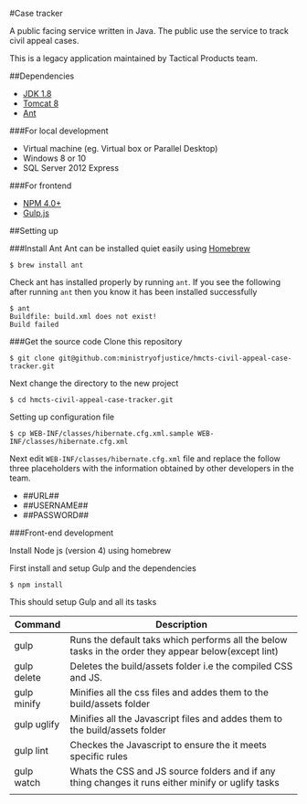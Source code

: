 #Case tracker

A public facing service written in Java. The public use the service to track civil appeal cases.

This is a legacy application maintained by Tactical Products team.


##Dependencies
- [JDK 1.8](http://www.oracle.com/technetwork/java/javase/downloads/jdk8-downloads-2133151.html)
- [Tomcat 8](https://tomcat.apache.org/download-80.cgi)
- [Ant](http://ant.apache.org/bindownload.cgi)

###For local development

- Virtual machine (eg. Virtual box or Parallel Desktop)
- Windows 8 or 10
- SQL Server 2012 Express

###For frontend
- [NPM 4.0+](https://www.npmjs.com)
- [Gulp.js](http://www.gulpjs.com)

##Setting up

###Install Ant
Ant can be installed quiet easily using [Homebrew](http://brew.sh/)

```
$ brew install ant
```
Check ant has installed properly by running ```ant```. If you see the following after running ```ant``` then you know it has been installed successfully

```
$ ant
Buildfile: build.xml does not exist!
Build failed
```


###Get the source code
Clone this repository

```
$ git clone git@github.com:ministryofjustice/hmcts-civil-appeal-case-tracker.git
```

Next change the directory to the new project

```
$ cd hmcts-civil-appeal-case-tracker.git
```

Setting up configuration file

```
$ cp WEB-INF/classes/hibernate.cfg.xml.sample WEB-INF/classes/hibernate.cfg.xml
```
Next edit ```WEB-INF/classes/hibernate.cfg.xml``` file and replace the follow three placeholders with the information obtained by other developers in the team.

- &#35;&#35;URL&#35;&#35;
- &#35;&#35;USERNAME&#35;&#35;
- &#35;&#35;PASSWORD&#35;&#35;

###Front-end development

Install Node js (version 4) using homebrew

First install and setup Gulp and the dependencies

```
$ npm install 
```
This should setup Gulp and all its tasks


|   Command	|  Description 	|
|---	|---	|
| gulp | Runs the default taks which performs all the below tasks in the order they appear below(except lint)|
| gulp delete  	| Deletes the build/assets folder i.e the compiled CSS and JS. 	|
| gulp minify  	| Minifies all the css files and addes them to the build/assets folder  	|
|   gulp uglify	|  Minifies all the Javascript files and addes them to the build/assets folder 	|
| gulp lint  	| Checkes the Javascript to ensure the it meets specific rules  	|
| gulp watch  	| Whats the CSS and JS source folders and if any thing changes it runs either minify or uglify tasks 	|
|   	|   	|